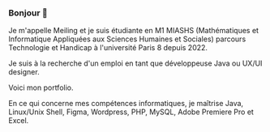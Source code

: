 ### Bonjour 👋
Je m'appelle Meiling et je suis étudiante en M1 MIASHS (Mathématiques et Informatique Appliquées aux Sciences Humaines et Sociales) parcours Technologie et Handicap à l'université Paris 8 depuis 2022.

Je suis à la recherche d'un emploi en tant que développeuse Java ou UX/UI designer. 

Voici mon portfolio.

En ce qui concerne mes compétences informatiques, je maîtrise Java, Linux/Unix Shell, Figma, Wordpress, PHP, MySQL, Adobe Premiere Pro et Excel.


<!--
**lipschitzien/lipschitzien** is a ✨ _special_ ✨ repository because its `README.md` (this file) appears on your GitHub profile.

Here are some ideas to get you started:

- 🔭 I’m currently working on ...
- 🌱 I’m currently learning ...
- 👯 I’m looking to collaborate on ...
- 🤔 I’m looking for help with ...
- 💬 Ask me about ...
- 📫 How to reach me: ...
- 😄 Pronouns: ...
- ⚡ Fun fact: ...
-->
